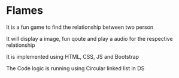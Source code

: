 # Flames

It is a fun game to find the relationship between two person

It will display a image, fun qoute and play a audio for the respective relationship

It is implemented using HTML, CSS, JS and Bootstrap

The Code logic is running using Circular linked list in DS
